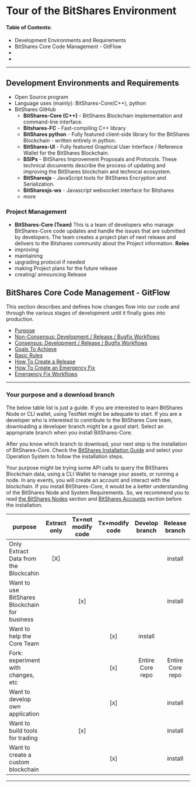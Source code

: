 # Tour of the BitShares Environment

#### Table of Contents:
- Development Environments and Requirements
- BitShares Core Code Management - GitFlow 
- 
- 

***

## Development Environments and Requirements

- Open Source program
- Language uses (mainly): BitShares-Core(C++), python
- BitShares GitHub 
  - **BitShares-Core (C++)** - BitShares Blockchain implementation and command-line interface.
  - **Bitshares-FC** - Fast-compiling C++ library 
  - **BitShares python** - Fully featured client-side library for the BitShares Blockchain - written entirely in python.
  - **BitShares-UI** - Fully featured Graphical User Interface / Reference Wallet for the BitShares Blockchain.
  - **BSIPs** - BitShares Improvement Proposals and Protocols. These technical documents describe the process of updating and improving the BitShares blockchain and technical ecosystem.
  - **BitSharesjs** - JavaScript tools for BitShares Encryption and Serialization.
  - **BitSharesjs-ws** - Javascript websocket interface for Bitshares 
  - more

### Project Management
 - **BitShares-Core (Team)**
This is a team of developers who manage BitShares-Core code updates and handle the issues that are submitted by developers. The team creates a project plan of next release and delivers to the Bitshares community about the Project information. 
  **Roles** 
  - improving
  - maintaining
  - upgrading protocol if needed
  - making Project plans for the future release
  - creating/ announcing  Release 

## BitShares Core Code Management - GitFlow
This section describes and defines how changes flow into our code and through the various stages of development until it finally goes into production.

- [Purpose](../intro/bitshares_core_gitflow.md)
- [Non-Consensus: Development / Release / Bugfix Workflows](../intro/bitshares_core_gitflow.md#non-consensus-development--release--bugfix-workflows)
- [Consensus: Development / Release / Bugfix Workflows](../intro/bitshares_core_gitflow.md#consensus-development--release--bugfix-workflows)
- [Goals To Achieve](../intro/bitshares_core_gitflow.md#goals-to-achieve)
- [Basic Rules](../intro/bitshares_core_gitflow.md#basic-rules)
- [How To Create a Release](../intro/bitshares_core_gitflow.md#how-to-create-a-release)
- [How To Create an Emergency Fix](../intro/bitshares_core_gitflow.md#how-to-create-an-emergency-fix)
- [Emergency Fix Workflows](../intro/bitshares_core_gitflow.md#emergency-fix-workflows)

***

### Your purpose and a download branch
The below table list is just a guide. If you are interested to learn BitShares Node or CLI wallet, using TestNet might be adequate to start. If you are a developer who is interested to contribute to the BitShares Core team, downloading a developer branch might be a good start. Select an appropriate branch when you install BitShares-Core.  

After you know which branch to download, your next step is the installation of BitShares-Core. Check the [BitShares Installation Guide](../installation/README.md#install-a-development-environment) and select your Operation System to follow the installation steps. 

Your purpose might be trying some API calls to query the BitShares Blockchain data, using a CLI Wallet to manage your assets, or running a node. In any events, you will create an account and interact with the blockchain. If you install BitShares-Core, it would be a better understanding of the BitShares Node and System Requirements. So, we recommend you to read [the BitShares Nodes](../nodes_full_witness/README.md#bitshares-nodes-and-p2p-network) section and [BitShares Accounts](../accounts/README.md#bitshares-accounts) section before the installation. 


|   purpose      | Extract only |Tx+not modify code| Tx+modify code | Develop branch | Release branch |Testnet: may use|
| ------------------- |:----------:|:---:|:---:|:---:|:---:|:---:|
| Only Extract Data from the Blockcahin |[X] |  |  |  | install | public|
| Want to use BitShares Blockchain for business | | [x] |  |  | install |(public) |
| Want to help the Core Team          | |  | [x] |install  |  |public |
| Fork: experiment with changes, etc  | |  | [x] | Entire Core repo | Entire Core repo |private |
| Want to develop own application     | |  | [x] |  | install |private |
| Want to build tools for trading     | |[x] | |  | install |private |
| Want to create a custom blockchain  | |  | [x] |  | install |private |


***
